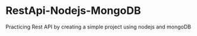 # RestApi-Nodejs-MongoDB
Practicing Rest API by creating a simple project using nodejs and mongoDB 
